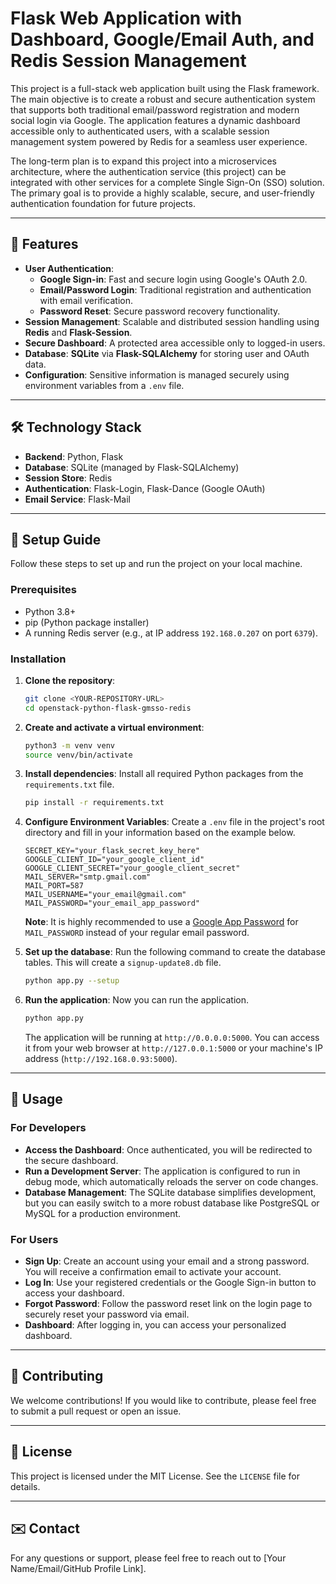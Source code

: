 # Flask Web Application with Dashboard, Google/Email Auth, and Redis Session Management

This project is a full-stack web application built using the Flask framework. The main objective is to create a robust and secure authentication system that supports both traditional email/password registration and modern social login via Google. The application features a dynamic dashboard accessible only to authenticated users, with a scalable session management system powered by Redis for a seamless user experience.

The long-term plan is to expand this project into a microservices architecture, where the authentication service (this project) can be integrated with other services for a complete Single Sign-On (SSO) solution. The primary goal is to provide a highly scalable, secure, and user-friendly authentication foundation for future projects.

-----

## 🌟 Features

  * **User Authentication**:
      * **Google Sign-in**: Fast and secure login using Google's OAuth 2.0.
      * **Email/Password Login**: Traditional registration and authentication with email verification.
      * **Password Reset**: Secure password recovery functionality.
  * **Session Management**: Scalable and distributed session handling using **Redis** and **Flask-Session**.
  * **Secure Dashboard**: A protected area accessible only to logged-in users.
  * **Database**: **SQLite** via **Flask-SQLAlchemy** for storing user and OAuth data.
  * **Configuration**: Sensitive information is managed securely using environment variables from a `.env` file.

-----

## 🛠️ Technology Stack

  * **Backend**: Python, Flask
  * **Database**: SQLite (managed by Flask-SQLAlchemy)
  * **Session Store**: Redis
  * **Authentication**: Flask-Login, Flask-Dance (Google OAuth)
  * **Email Service**: Flask-Mail

-----

## 🚀 Setup Guide

Follow these steps to set up and run the project on your local machine.

### Prerequisites

  * Python 3.8+
  * pip (Python package installer)
  * A running Redis server (e.g., at IP address `192.168.0.207` on port `6379`).

### Installation

1.  **Clone the repository**:

    ```bash
    git clone <YOUR-REPOSITORY-URL>
    cd openstack-python-flask-gmsso-redis
    ```

2.  **Create and activate a virtual environment**:

    ```bash
    python3 -m venv venv
    source venv/bin/activate
    ```

3.  **Install dependencies**:
    Install all required Python packages from the `requirements.txt` file.

    ```bash
    pip install -r requirements.txt
    ```

4.  **Configure Environment Variables**:
    Create a `.env` file in the project's root directory and fill in your information based on the example below.

    ```env
    SECRET_KEY="your_flask_secret_key_here"
    GOOGLE_CLIENT_ID="your_google_client_id"
    GOOGLE_CLIENT_SECRET="your_google_client_secret"
    MAIL_SERVER="smtp.gmail.com"
    MAIL_PORT=587
    MAIL_USERNAME="your_email@gmail.com"
    MAIL_PASSWORD="your_email_app_password"
    ```

    **Note**: It is highly recommended to use a [Google App Password](https://support.google.com/accounts/answer/185833?hl=bn) for `MAIL_PASSWORD` instead of your regular email password.

5.  **Set up the database**:
    Run the following command to create the database tables. This will create a `signup-update8.db` file.

    ```bash
    python app.py --setup
    ```

6.  **Run the application**:
    Now you can run the application.

    ```bash
    python app.py
    ```

    The application will be running at `http://0.0.0.0:5000`. You can access it from your web browser at `http://127.0.0.1:5000` or your machine's IP address (`http://192.168.0.93:5000`).

-----

## 📝 Usage

### For Developers

  * **Access the Dashboard**: Once authenticated, you will be redirected to the secure dashboard.
  * **Run a Development Server**: The application is configured to run in debug mode, which automatically reloads the server on code changes.
  * **Database Management**: The SQLite database simplifies development, but you can easily switch to a more robust database like PostgreSQL or MySQL for a production environment.

### For Users

  * **Sign Up**: Create an account using your email and a strong password. You will receive a confirmation email to activate your account.
  * **Log In**: Use your registered credentials or the Google Sign-in button to access your dashboard.
  * **Forgot Password**: Follow the password reset link on the login page to securely reset your password via email.
  * **Dashboard**: After logging in, you can access your personalized dashboard.

-----

## 🤝 Contributing

We welcome contributions\! If you would like to contribute, please feel free to submit a pull request or open an issue.

-----

## 📄 License

This project is licensed under the MIT License. See the `LICENSE` file for details.

-----

## ✉️ Contact

For any questions or support, please feel free to reach out to [Your Name/Email/GitHub Profile Link].
